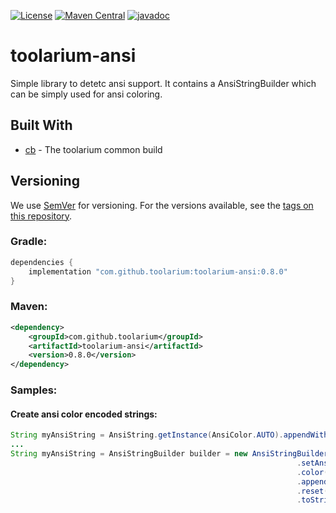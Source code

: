 [![License](https://img.shields.io/github/license/toolarium/toolarium-ansi)](https://github.com/toolarium/toolarium-ansi/blob/master/LICENSE)
[![Maven Central](https://img.shields.io/maven-central/v/com.github.toolarium/toolarium-ansi/0.8.0)](https://search.maven.org/artifact/com.github.toolarium/toolarium-ansi/0.8.9/jar)
[![javadoc](https://javadoc.io/badge2/com.github.toolarium/toolarium-ansi/javadoc.svg)](https://javadoc.io/doc/com.github.toolarium/toolarium-ansi)

# toolarium-ansi

Simple library to detetc ansi support. It contains a AnsiStringBuilder which can be simply used for ansi coloring.


## Built With

* [cb](https://github.com/toolarium/common-build) - The toolarium common build

## Versioning

We use [SemVer](http://semver.org/) for versioning. For the versions available, see the [tags on this repository](https://github.com/toolarium/toolarium-security/tags). 


### Gradle:

```groovy
dependencies {
    implementation "com.github.toolarium:toolarium-ansi:0.8.0"
}
```

### Maven:

```xml
<dependency>
    <groupId>com.github.toolarium</groupId>
    <artifactId>toolarium-ansi</artifactId>
    <version>0.8.0</version>
</dependency>
```


### Samples:
#### Create ansi color encoded strings:
```java
String myAnsiString = AnsiString.getInstance(AnsiColor.AUTO).appendWithColor(text, ForegroundColor.CYAN).toString();
...
String myAnsiString = AnsiStringBuilder builder = new AnsiStringBuilder()
                                                                .setAnsiColor(AnsiColor.AUTO) // is optional
                                                                .color(ForegroundColor.CYAN)
                                                                .append("my text")
                                                                .reset()
                                                                .toString();
```


